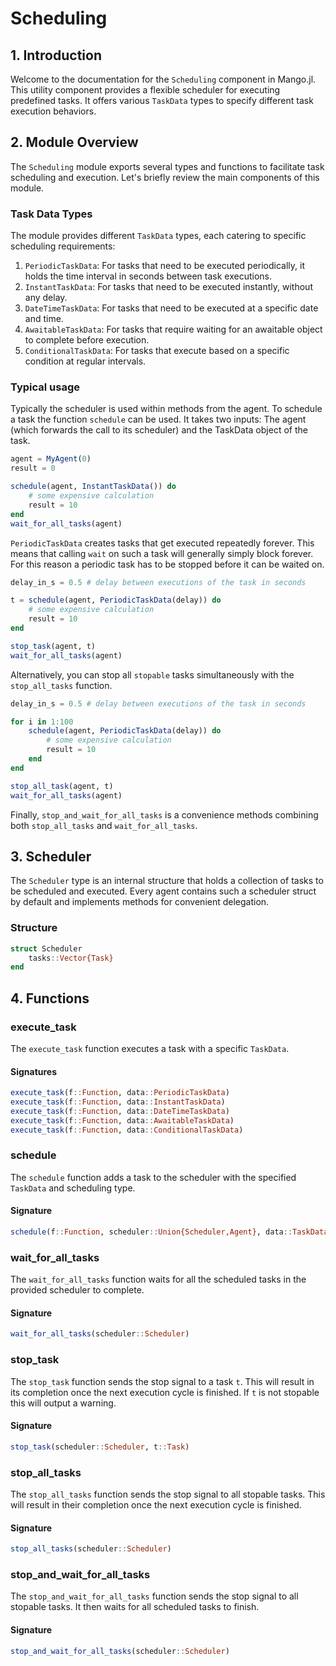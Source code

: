 # Scheduling

## 1. Introduction

Welcome to the documentation for the `Scheduling` component in Mango.jl. This utility component provides a flexible scheduler for executing predefined tasks. It offers various `TaskData` types to specify different task execution behaviors.

## 2. Module Overview

The `Scheduling` module exports several types and functions to facilitate task scheduling and execution. Let's briefly review the main components of this module.

### Task Data Types

The module provides different `TaskData` types, each catering to specific scheduling requirements:

1. `PeriodicTaskData`: For tasks that need to be executed periodically, it holds the time interval in seconds between task executions.
2. `InstantTaskData`: For tasks that need to be executed instantly, without any delay.
3. `DateTimeTaskData`: For tasks that need to be executed at a specific date and time.
4. `AwaitableTaskData`: For tasks that require waiting for an awaitable object to complete before execution.
5. `ConditionalTaskData`: For tasks that execute based on a specific condition at regular intervals.


### Typical usage

Typically the scheduler is used within methods from the agent. To schedule a task the function `schedule` can be used. It takes two inputs: The agent (which forwards the call to its scheduler) and the TaskData object of the task.

```julia
agent = MyAgent(0)
result = 0

schedule(agent, InstantTaskData()) do 
    # some expensive calculation
    result = 10       
end
wait_for_all_tasks(agent)
```

`PeriodicTaskData` creates tasks that get executed repeatedly forever. 
This means that calling `wait` on such a task will generally simply block forever.
For this reason a periodic task has to be stopped before it can be waited on.

```julia
delay_in_s = 0.5 # delay between executions of the task in seconds

t = schedule(agent, PeriodicTaskData(delay)) do 
    # some expensive calculation
    result = 10       
end

stop_task(agent, t)
wait_for_all_tasks(agent)
```

Alternatively, you can stop all `stopable` tasks simultaneously with the `stop_all_tasks` function.

```julia
delay_in_s = 0.5 # delay between executions of the task in seconds

for i in 1:100
    schedule(agent, PeriodicTaskData(delay)) do 
        # some expensive calculation
        result = 10       
    end
end

stop_all_task(agent, t)
wait_for_all_tasks(agent)
```

Finally, `stop_and_wait_for_all_tasks` is a convenience methods combining both `stop_all_tasks` and `wait_for_all_tasks`.


## 3. Scheduler

The `Scheduler` type is an internal structure that holds a collection of tasks to be scheduled and executed. Every agent contains such a scheduler struct by default and implements methods for convenient delegation.

### Structure

```julia
struct Scheduler
    tasks::Vector{Task}
end
```

## 4. Functions 

### execute_task 

The `execute_task` function executes a task with a specific `TaskData`.

#### Signatures

```julia
execute_task(f::Function, data::PeriodicTaskData)
execute_task(f::Function, data::InstantTaskData)
execute_task(f::Function, data::DateTimeTaskData)
execute_task(f::Function, data::AwaitableTaskData)
execute_task(f::Function, data::ConditionalTaskData)
```

### schedule

The `schedule` function adds a task to the scheduler with the specified `TaskData` and scheduling type.

#### Signature

```julia
schedule(f::Function, scheduler::Union{Scheduler,Agent}, data::TaskData, scheduling_type::SchedulingType=ASYNC)
```

### wait_for_all_tasks 

The `wait_for_all_tasks` function waits for all the scheduled tasks in the provided scheduler to complete.

#### Signature

```julia
wait_for_all_tasks(scheduler::Scheduler)
```

### stop_task

The `stop_task` function sends the stop signal to a task `t`. This will result in its completion once the next execution cycle is finished. If `t` is not stopable this will output a warning.

#### Signature

```julia
stop_task(scheduler::Scheduler, t::Task)
```

### stop_all_tasks 

The `stop_all_tasks` function sends the stop signal to all stopable tasks. This will result in their completion once the next execution cycle is finished.

#### Signature

```julia
stop_all_tasks(scheduler::Scheduler)
```

### stop_and_wait_for_all_tasks 

The `stop_and_wait_for_all_tasks` function sends the stop signal to all stopable tasks. It then waits for all scheduled tasks to finish.

#### Signature

```julia
stop_and_wait_for_all_tasks(scheduler::Scheduler)
```
